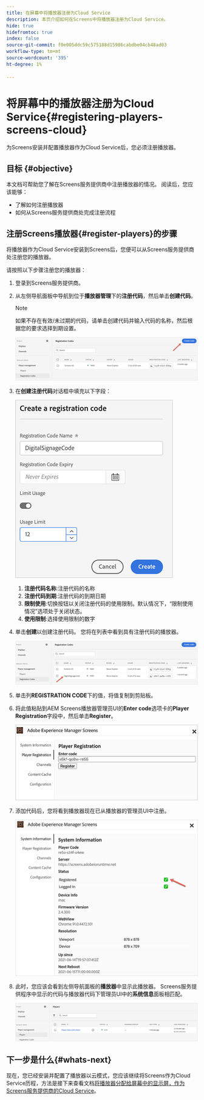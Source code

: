 ```yaml
---
title: 在屏幕中将播放器注册为Cloud Service
description: 本页介绍如何在Screens中将播放器注册为Cloud Service。
hide: true
hidefromtoc: true
index: false
source-git-commit: f0e005ddc59c575188d15986cabdbe04cb48ad03
workflow-type: tm+mt
source-wordcount: '395'
ht-degree: 1%

---
```



# 将屏幕中的播放器注册为Cloud Service{#registering-players-screens-cloud}

为Screens安装并配置播放器作为Cloud Service后，您必须注册播放器。

## 目标 {#objective}

本文档可帮助您了解在Screens服务提供商中注册播放器的情况。 阅读后，您应该能够：

* 了解如何注册播放器
* 如何从Screens服务提供商处完成注册流程

## 注册Screens播放器{#register-players}的步骤

将播放器作为Cloud Service安装到Screens后，您便可以从Screens服务提供商处注册您的播放器。

请按照以下步骤注册您的播放器：

1. 登录到Screens服务提供商。

1. 从左侧导航面板中导航到位于&#x200B;**播放器管理**&#x200B;下的&#x200B;**注册代码**，然后单击&#x200B;**创建代码**。

   >[!NOTE]
   >如果不存在有效/未过期的代码，请单击创建代码并输入代码的名称，然后根据您的要求选择到期设置。

   ![图像](/help/screens-cloud/assets/player/register-player1.png)

1. 在&#x200B;**创建注册代码**&#x200B;对话框中填充以下字段：

   ![图像](/help/screens-cloud/assets/player/register-player2.png)

   1. **注册代码名称**:注册代码的名称
   1. **注册代码到期**:注册代码的到期日期
   1. **限制使用**:切换按钮以关闭注册代码的使用限制。默认情况下，“限制使用情况”选项处于关闭状态。
   1. **使用限制**:选择使用限制的数字

1. 单击&#x200B;**创建**&#x200B;以创建注册代码。 您将在列表中看到具有注册代码的播放器。

   ![图像](/help/screens-cloud/assets/player/register-player3.png)

1. 单击列&#x200B;**REGISTRATION CODE**&#x200B;下的值，将值复制到剪贴板。

1. 将此值粘贴到AEM Screens播放器管理员UI的&#x200B;**Enter code**&#x200B;选项卡的&#x200B;**Player Registration**&#x200B;字段中，然后单击&#x200B;**Register**。

   ![图像](/help/screens-cloud/assets/player/register-player4.png)


1. 添加代码后，您将看到播放器现在已从播放器的管理员UI中注册。

   ![图像](/help/screens-cloud/assets/player/register-player5.png)

1. 此时，您应该会看到左侧导航面板的&#x200B;**播放器**&#x200B;中显示此播放器。 Screens服务提供程序中显示的代码与播放器代码下管理员UI中的&#x200B;**系统信息**&#x200B;面板相匹配。

   ![图像](/help/screens-cloud/assets/player/register-player6.png)

## 下一步是什么{#whats-next}

现在，您已经安装并配置了播放器以云模式，您应该继续将Screens作为Cloud Service历程，方法是接下来查看文档[将播放器分配给屏幕中的显示屏，作为Screens服务提供商的Cloud Service](/help/screens-cloud/managing-players-registration/assigning-player-display.md)。